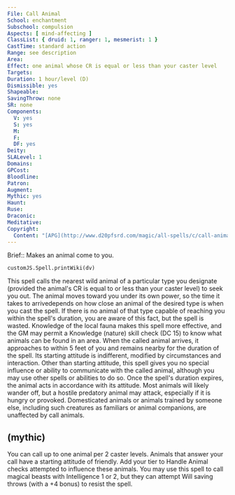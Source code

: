 ```yaml
---
File: Call Animal
School: enchantment
Subschool: compulsion
Aspects: [ mind-affecting ]
ClassList: { druid: 1, ranger: 1, mesmerist: 1 }
CastTime: standard action
Range: see description
Area: 
Effect: one animal whose CR is equal or less than your caster level
Targets: 
Duration: 1 hour/level (D)
Dismissible: yes
Shapeable: 
SavingThrow: none
SR: none
Components:
  V: yes
  S: yes
  M: 
  F: 
  DF: yes
Deity: 
SLALevel: 1
Domains: 
GPCost: 
Bloodline: 
Patron: 
Augment: 
Mythic: yes
Haunt: 
Ruse: 
Draconic: 
Meditative: 
Copyright:
  Content: "[APG](http://www.d20pfsrd.com/magic/all-spells/c/call-animal)"
---
```

Brief:: Makes an animal come to you.

```dataviewjs
customJS.Spell.printWiki(dv)
```

This spell calls the nearest wild animal of a particular type you designate (provided the animal's CR is equal to or less than your caster level) to seek you out. The animal moves toward you under its own power, so the time it takes to arrivedepends on how close an animal of the desired type is when you cast the spell. If there is no animal of that type capable of reaching you within the spell's duration, you are aware of this fact, but the spell is wasted. Knowledge of the local fauna makes this spell more effective, and the GM may permit a Knowledge (nature) skill check (DC 15) to know what animals can be found in an area.  When the called animal arrives, it approaches to within 5 feet of you and remains nearby for the duration of the spell.  Its starting attitude is indifferent, modified by circumstances and interaction. Other than starting attitude, this spell gives you no special influence or ability to communicate with the called animal, although you may use other spells or abilities to do so.  Once the spell's duration expires, the animal acts in accordance with its attitude. Most animals will likely wander off, but a hostile predatory animal may attack, especially if it is hungry or provoked.  Domesticated animals or animals trained by someone else, including such creatures as familiars or animal companions, are unaffected by call animals.


## (mythic)

You can call up to one animal per 2 caster levels. Animals that answer your call have a starting attitude of friendly. Add your tier to Handle Animal checks attempted to influence these animals. You may use this spell to call magical beasts with Intelligence 1 or 2, but they can attempt Will saving throws (with a +4 bonus) to resist the spell.
